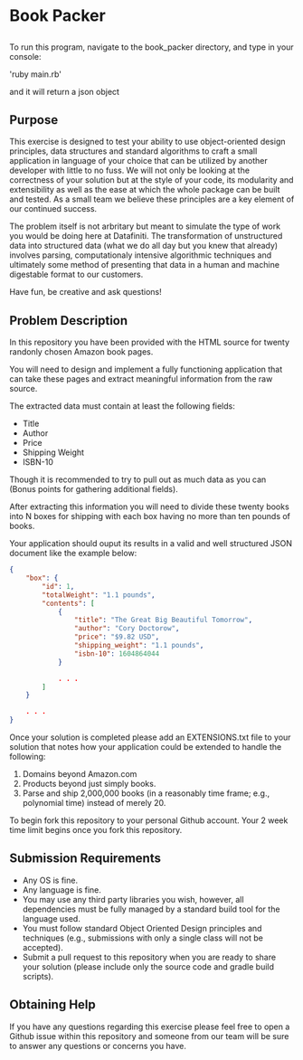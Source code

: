 # Book Packer


##

To run this program, navigate to the book_packer directory, and type in your console:

'ruby main.rb'

and it will return a json object

## Purpose

This exercise is designed to test your ability to use object-oriented design principles, data structures and standard algorithms to craft a small application in language of your choice that can be utilized by another developer with little to no fuss. We will not only be looking at the correctness of your solution but at the style of your code, its modularity and extensibility as well as the ease at which the whole package can be built and tested. As a small team we believe these principles are a key element of our continued success. 

The problem itself is not arbritary but meant to simulate the type of work you would be doing here at Datafiniti. The transformation of unstructured data into structured data (what we do all day but you knew that already) involves parsing, computationaly intensive algorithmic techniques and ultimately some method of presenting that data in a human and machine digestable format to our customers.

Have fun, be creative and ask questions! 

## Problem Description

In this repository you have been provided with the HTML source for twenty randonly chosen Amazon book pages.  

You will need to design and implement a fully functioning application that can take these pages and extract meaningful information from the raw source. 

The extracted data must contain at least the following fields:

* Title
* Author
* Price
* Shipping Weight
* ISBN-10

Though it is recommended to try to pull out as much data as you can (Bonus points for gathering additional fields).

After extracting this information you will need to divide these twenty books into N boxes for shipping with each box having no more than ten pounds of books.

Your application should ouput its results in a valid and well structured JSON document like the example below:

```json
{
    "box": {
        "id": 1,
        "totalWeight": "1.1 pounds",
        "contents": [
            {
                "title": "The Great Big Beautiful Tomorrow",
                "author": "Cory Doctorow",
                "price": "$9.82 USD",
                "shipping_weight": "1.1 pounds",
                "isbn-10": 1604864044
            }

            . . .
        ]
    }

    . . .
}
``` 
Once your solution is completed please add an EXTENSIONS.txt file to your solution that notes how your application could be extended to handle the following:

1. Domains beyond Amazon.com
2. Products beyond just simply books.
3. Parse and ship 2,000,000 books (in a reasonably time frame; e.g., polynomial time) instead of merely 20.

To begin fork this repository to your personal Github account. Your 2 week time limit begins once you fork this repository.

## Submission Requirements

* Any OS is fine.
* Any language is fine. 
* You may use any third party libraries you wish, however, all dependencies must be fully managed by a standard build tool for the language used.
* You must follow standard Object Oriented Design principles and techniques (e.g., submissions with only a single class will not be accepted).
* Submit a pull request to this repository when you are ready to share your solution (please include only the source code and gradle build scripts).

## Obtaining Help

If you have any questions regarding this exercise please feel free to open a Github issue within this repository and someone from our team will be sure to answer any questions or concerns you have.
